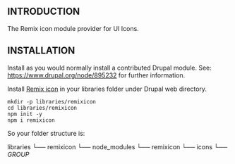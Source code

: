 ## INTRODUCTION

The Remix icon module provider for UI Icons.

## INSTALLATION

Install as you would normally install a contributed Drupal module.
See: https://www.drupal.org/node/895232 for further information.

Install [Remix icon](https://remixicon.com/download) in your libraries folder under Drupal web directory.

```shell
mkdir -p libraries/remixicon
cd libraries/remixicon
npm init -y
npm i remixicon
```

So your folder structure is:

libraries
  └── remixicon
      └── node_modules
          └── remixicon
            └── icons
              └── _GROUP_
